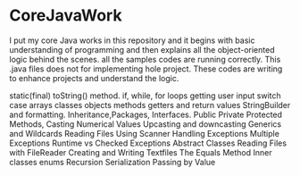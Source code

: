 # CoreJavaWork


I put my core Java works in this repository and it begins with basic understanding of programming and then explains all the object-oriented
logic behind the scenes. 
all the samples codes are running correctly. 
This .java files does not for implementing hole project. These codes are writing to enhance projects and understand the logic. 

static(final)
toString()
method. 
if, while, for loops
getting user input
switch case arrays
classes objects methods getters and return values
StringBuilder and formatting. 
Inheritance,Packages, Interfaces.
Public Private Protected Methods, 
Casting Numerical Values 
Upcasting and downcasting 
Generics and Wildcards 
Reading Files Using Scanner
Handling Exceptions
Multiple Exceptions
Runtime vs Checked Exceptions 
Abstract Classes
Reading Files with FileReader 
Creating and Writing Textfiles
The Equals Method
Inner classes
enums 
Recursion
Serialization
Passing by Value
